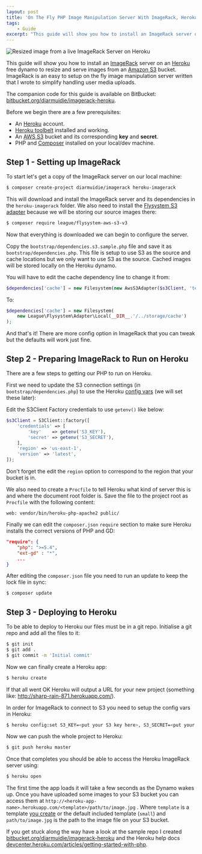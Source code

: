 ```yaml
---
layout: post
title: 'On The Fly PHP Image Manipulation Server With ImageRack, Heroku and S3'
tags:
    - Guide
excerpt: "This guide will show you how to install an ImageRack server on an free Heroku dynamo to resizing and serve images from an S3 bucket."
---
```

![Resized image from a live ImageRack Server on Heroku](http://imagerack.herokuapp.com/large/photo1.jpg)

This guide will show you how to install an [ImageRack](https://github.com/diarmuidie/ImageRack) server on an [Heroku](https://www.heroku.com/) free dynamo to resize and serve images from an [Amazon S3](https://aws.amazon.com/s3/) bucket. ImageRack is an easy to setup on the fly image manipulation server written that I wrote to simplify handling user media uploads.

The companion code for this guide is available on BitBucket: [bitbucket.org/diarmuidie/imagerack-heroku](https://bitbucket.org/diarmuidie/imagerack-heroku/).

Before we begin there are a few prerequisites:

- An [Heroku](https://www.heroku.com/) account.
- [Heroku toolbelt](https://toolbelt.heroku.com/) installed and working.
- An [AWS S3](https://aws.amazon.com/s3/) bucket and its corresponding **key** and **secret**.
- PHP and [Composer](https://getcomposer.org/) installed on your local/dev machine.

Step 1 - Setting up ImageRack
-----------------------------

To start let's get a copy of the ImageRack server on our local machine:

```bash
$ composer create-project diarmuidie/imagerack heroku-imagerack
```

This will download and install the ImageRack server and its dependencies in the `heroku-imagerack` folder. We also need to install the [Flysystem S3 adapter](http://flysystem.thephpleague.com/adapter/aws-s3-v3/) because we will be storing our source images there:

```bash
$ composer require league/flysystem-aws-s3-v3
```

Now that everything is downloaded we can begin to configure the server.

Copy the `bootstrap/dependencies.s3.sample.php` file and save it as `bootstrap/dependencies.php`. This file is setup to use S3 as the source and cache locations but we only want to use S3 as the source. Cached images will be stored locally on the Heroku dynamo.

You will have to edit the cache dependency line to change it from:

```php
$dependencies['cache'] = new Filesystem(new AwsS3Adapter($s3Client, 'test-image-rack-cache'));
```

To:

```php
$dependencies['cache'] = new Filesystem(
    new League\Flysystem\Adapter\Local(__DIR__.'/../storage/cache')
);
```

And that's it! There are more config option in ImageRack that you can tweak but the defaults will work just fine.


Step 2 - Preparing ImageRack to Run on Heroku
---------------------------------------------

There are a few steps to getting our PHP to run on Heroku.

First we need to update the S3 connection settings (in `bootstrap/dependencies.php`) to use the Heroku [config vars](https://devcenter.heroku.com/articles/getting-started-with-php#define-config-vars) (we will set these later):

Edit the S3Client Factory credentials to use `getenv()` like below:

```php
$s3Client = S3Client::factory([
    'credentials' => [
        'key'    => getenv('S3_KEY'),
        'secret' => getenv('S3_SECRET'),
    ],
    'region' => 'us-east-1',
    'version' => 'latest',
]);
```
Don't forget the edit the `region` option to correspond to the region that your bucket is in.

We also need to create a `Procfile` to tell Heroku what kind of server this is and where the document root folder is. Save the file to the project root as `Procfile` with the following content:

```
web: vendor/bin/heroku-php-apache2 public/
```

Finally we can edit the `composer.json` `require` section to make sure Heroku installs the correct versions of PHP and GD:

```JSON
"require": {
    "php": ">=5.4",
    "ext-gd" : "*",
    ...
}
```
After editing the `composer.json` file you need to run an update to keep the lock file in sync:

```bash
$ composer update
```

Step 3 - Deploying to Heroku
-----------------------------

To be able to deploy to Heroku our files must be in a git repo. Initialise a git repo and add all the files to it:

```bash
$ git init
$ git add .
$ git commit -m 'Initial commit'
```
Now we can finally create a Heroku app:

```bash
$ heroku create
```
If that all went OK Heroku will output a URL for your new project (something like: http://sharp-rain-871.herokuapp.com/).

In order for ImageRack to connect to S3 you need to setup the config vars in Heroku:

```bash
$ heroku config:set S3_KEY=<put your S3 key here>, S3_SECRET=<put your S3 secret here>
```
Now we can push the whole project to Heroku:

```bash
$ git push heroku master
```
Once that completes you should be able to access the Heroku ImageRack server using:

```bash
$ heroku open
```

The first time the app loads it will take a few seconds as the Dynamo wakes up. Once you have uploaded some images to your S3 bucket you can access them at `http://<heroku-app-name>.herokuapp.com/<template>/path/to/image.jpg` . Where `template` is a template [you create](https://github.com/diarmuidie/ImageRack#templates) or the default included template (`small`) and `path/to/image.jpg` is the path to the image file on your S3 bucket.

If you get stuck along the way have a look at the sample repo I created [bitbucket.org/diarmuidie/imagerack-heroku](https://bitbucket.org/diarmuidie/imagerack-heroku/) and the Heroku help docs [devcenter.heroku.com/articles/getting-started-with-php](https://devcenter.heroku.com/articles/getting-started-with-php).
